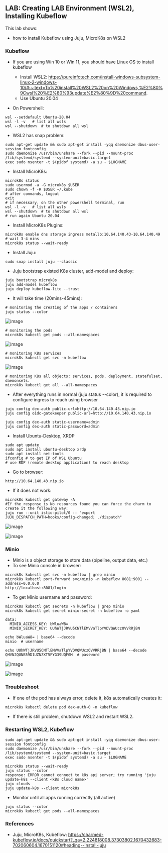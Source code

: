 ## LAB: Creating LAB Environment (WSL2), Installing Kubeflow

This lab shows:
- how to install Kubeflow using Juju, MicroK8s on WSL2

### Kubeflow

- If you are using Win 10 or Win 11, you should have Linux OS to install kubeflow
  - Install WSL2: https://pureinfotech.com/install-windows-subsystem-linux-2-windows-10/#:~:text=To%20install%20WSL2%20on%20Windows,%E2%80%9Cwsl%20%E2%80%93update%E2%80%9D%20command.
  - Use Ubuntu 20.04
  
- On Powershell:
``` 
wsl --setdefault Ubuntu-20.04
wsl -l -v   # list all wsls
wsl --shutdown  # to shutdown all wsl
``` 

- WSL2 has snap problem:

``` 
sudo apt-get update && sudo apt-get install -yqq daemonize dbus-user-session fontconfig
sudo daemonize /usr/bin/unshare --fork --pid --mount-proc /lib/systemd/systemd --system-unit=basic.target 
exec sudo nsenter -t $(pidof systemd) -a su - $LOGNAME
``` 

- Install MicroK8s:

```
microk8s status
sudo usermod -a -G microk8s $USER
sudo chown -f -R $USER ~/.kube
# after commands, logout
exit
# if necessary, on the other powershell terminal, run
wsl -l -v   # list all wsls
wsl --shutdown  # to shutdown all wsl
# run again Ubuntu 20.04
```

- Install MicroK8s Plugins:

```
microk8s enable dns storage ingress metallb:10.64.140.43-10.64.140.49
# wait 3-4 mins
microk8s status --wait-ready
```

- Install Juju:

```
sudo snap install juju --classic
```

- Juju bootstrap existed K8s cluster, add-model and deploy:

```
juju bootstrap microk8s
juju add-model kubeflow
juju deploy kubeflow-lite --trust
```

- It will take time (20mins-45mins):

```
# monitoring the creating of the apps / containers
juju status --color
```

![image](https://user-images.githubusercontent.com/10358317/206735424-24995cdf-8e21-4020-9547-6675ad92ca76.png)

```
# monitoring the pods
microk8s kubectl get pods --all-namespaces
```

![image](https://user-images.githubusercontent.com/10358317/206735586-44c64733-f4cb-43a6-b716-01ca7429a819.png)

```
# monitoring K8s services
microk8s kubectl get svc -n kubeflow
```

![image](https://user-images.githubusercontent.com/10358317/206735752-5423629b-628f-4ae1-bae0-c4cff9c6ef67.png)

```
# monitoring K8s all objects: services, pods, deployment, statefulset, daemonsets.
microk8s kubectl get all --all-namespaces
```

- After everything runs in normal (juju status --color), it is required to configure ingress to reach using browser

```
juju config dex-auth public-url=http://10.64.140.43.nip.io
juju config oidc-gatekeeper public-url=http://10.64.140.43.nip.io

juju config dex-auth static-username=admin
juju config dex-auth static-password=admin
```

- Install Ubuntu-Desktop, XRDP

```
sudo apt update
sudo apt install ubuntu-desktop xrdp
sudo apt install net-tools
ifconfig # to get IP of WSL Ubuntu
# use RDP (remote desktop application) to reach desktop
```

- Go to browser:
```
http://10.64.140.43.nip.io
```

- If it does not work:
```
microk8s kubectl get gateway -A
#If the response is No resources found you can force the charm to create it the following way:
juju run --unit istio-pilot/0 -- "export JUJU_DISPATCH_PATH=hooks/config-changed; ./dispatch"
```

![image](https://user-images.githubusercontent.com/10358317/206737626-25a90c69-e59c-4028-9bac-91fb1e24d565.png)

![image](https://user-images.githubusercontent.com/10358317/206737813-0d8b1c5f-a665-4bbd-bfb0-68fd39c0cd27.png)


### Minio

- Minio is a object storage to store data (pipeline, output data, etc.)
- To see Minio console in browser:
```
microk8s kubectl get svc -n kubeflow | grep minio
microk8s kubectl port-forward svc/minio -n kubeflow 8081:9001 --address=0.0.0.0
http://localhost:8081/login
```

- To get Minio username and password:
```
microk8s kubectl get secrets -n kubeflow | grep minio
microk8s kubectl get secret minio-secret -n kubeflow -o yaml
```

```
data:
  MINIO_ACCESS_KEY: bWluaW8=
  MINIO_SECRET_KEY: UUhWTjJRVU5CNTlEMVVaTlpYVDVQWUczOVVRRjBN
```

```
echo bWluaW8= | base64 --decode
minio  # username

echo UUhWTjJRVU5CNTlEMVVaTlpYVDVQWUczOVVRRjBN | base64 --decode
QHVN2QUNB59D1UZNZXT5PYG39UQF0M  # password
```

![image](https://user-images.githubusercontent.com/10358317/206738886-dac004c0-d7d0-4962-8912-0f1dfa6c55e8.png)

![image](https://user-images.githubusercontent.com/10358317/206738980-e33100c4-b219-4172-9037-4c886d70db23.png)


### Troubleshoot

- If one of the pod has always error,  delete it, k8s automatically creates it:

```
microk8s kubectl delete pod dex-auth-0 -n kubeflow
```

- If there is still problem, shutdown WSL2 and restart WSL2.

### Restarting WSL2, Kubeflow

``` 
sudo apt-get update && sudo apt-get install -yqq daemonize dbus-user-session fontconfig
sudo daemonize /usr/bin/unshare --fork --pid --mount-proc /lib/systemd/systemd --system-unit=basic.target 
exec sudo nsenter -t $(pidof systemd) -a su - $LOGNAME

microk8s status --wait-ready
juju status --color
response: ERROR cannot connect to k8s api server; try running 'juju update-k8s --client <k8s cloud name>'
juju clouds
juju update-k8s --client microk8s

``` 
- Monitor until all apps running correctly (all active)

``` 
juju status --color
microk8s kubectl get pods --all-namespaces
``` 

### References
- Juju, MicroK8s, Kubeflow: https://charmed-kubeflow.io/docs/quickstart?_ga=2.224818008.37303802.1670432683-702060604.1670151120#heading--install-juju
